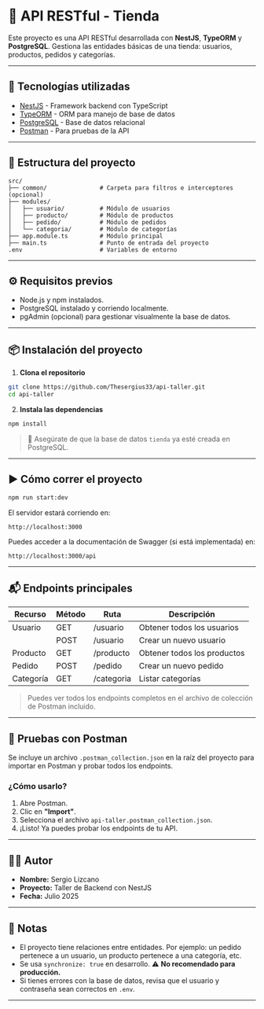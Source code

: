 
# 🛒 API RESTful - Tienda

Este proyecto es una API RESTful desarrollada con **NestJS**, **TypeORM** y **PostgreSQL**. Gestiona las entidades básicas de una tienda: usuarios, productos, pedidos y categorías.

---

## 🚀 Tecnologías utilizadas

- [NestJS](https://nestjs.com/) - Framework backend con TypeScript  
- [TypeORM](https://typeorm.io/) - ORM para manejo de base de datos  
- [PostgreSQL](https://www.postgresql.org/) - Base de datos relacional  
- [Postman](https://www.postman.com/) - Para pruebas de la API  

---

## 📁 Estructura del proyecto

```
src/
├── common/               # Carpeta para filtros e interceptores (opcional)
├── modules/
│   ├── usuario/          # Módulo de usuarios
│   ├── producto/         # Módulo de productos
│   ├── pedido/           # Módulo de pedidos
│   └── categoria/        # Módulo de categorías
├── app.module.ts         # Módulo principal
├── main.ts               # Punto de entrada del proyecto
.env                      # Variables de entorno
```

---

## ⚙️ Requisitos previos

- Node.js y npm instalados.
- PostgreSQL instalado y corriendo localmente.
- pgAdmin (opcional) para gestionar visualmente la base de datos.

---

## 📦 Instalación del proyecto

1. **Clona el repositorio**

```bash
git clone https://github.com/Thesergius33/api-taller.git
cd api-taller
```

2. **Instala las dependencias**

```bash
npm install
```

> 🔐 Asegúrate de que la base de datos `tienda` ya esté creada en PostgreSQL.

---

## ▶️ Cómo correr el proyecto

```bash
npm run start:dev
```

El servidor estará corriendo en:

```
http://localhost:3000
```

Puedes acceder a la documentación de Swagger (si está implementada) en:

```
http://localhost:3000/api
```

---

## 📬 Endpoints principales

| Recurso   | Método | Ruta                | Descripción                |
|-----------|--------|---------------------|----------------------------|
| Usuario   | GET    | /usuario            | Obtener todos los usuarios |
|           | POST   | /usuario            | Crear un nuevo usuario     |
| Producto  | GET    | /producto           | Obtener todos los productos|
| Pedido    | POST   | /pedido             | Crear un nuevo pedido      |
| Categoría | GET    | /categoria          | Listar categorías          |

> Puedes ver todos los endpoints completos en el archivo de colección de Postman incluido.

---

## 🧪 Pruebas con Postman

Se incluye un archivo `.postman_collection.json` en la raíz del proyecto para importar en Postman y probar todos los endpoints.

### ¿Cómo usarlo?

1. Abre Postman.
2. Clic en **"Import"**.
3. Selecciona el archivo `api-taller.postman_collection.json`.
4. ¡Listo! Ya puedes probar los endpoints de tu API.

---

## 🧑‍💻 Autor

- **Nombre:** Sergio Lizcano  
- **Proyecto:** Taller de Backend con NestJS  
- **Fecha:** Julio 2025

---

## 📝 Notas

- El proyecto tiene relaciones entre entidades. Por ejemplo: un pedido pertenece a un usuario, un producto pertenece a una categoría, etc.
- Se usa `synchronize: true` en desarrollo. ⚠️ **No recomendado para producción.**
- Si tienes errores con la base de datos, revisa que el usuario y contraseña sean correctos en `.env`.

---
